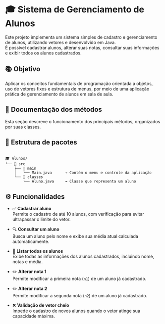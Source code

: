 # 🎓 Sistema de Gerenciamento de Alunos

Este projeto implementa um sistema simples de cadastro e gerenciamento de alunos, utilizando vetores e desenvolvido em Java.  
É possível cadastrar alunos, alterar suas notas, consultar suas informações e exibir todos os alunos cadastrados.

## 📚 Objetivo

Aplicar os conceitos fundamentais de programação orientada a objetos, uso de vetores fixos e estrutura de menus, por meio de uma aplicação prática de gerenciamento de alunos em sala de aula.

## 📖 Documentação dos métodos

Esta seção descreve o funcionamento dos principais métodos, organizados por suas classes.

## 📁 Estrutura de pacotes
```

🎓 Alunos/
└── 📁 src
    ├── 📁 main
    │   └── Main.java      → Contém o menu e controle da aplicação
    └── 📁 classes
        └── Aluno.java     → Classe que representa um aluno

```
## ⚙️ Funcionalidades

- ✅ **Cadastrar aluno**  
  Permite o cadastro de até 10 alunos, com verificação para evitar ultrapassar o limite do vetor.

- 🔍 **Consultar um aluno**  
  Busca um aluno pelo nome e exibe sua média atual calculada automaticamente.

- 🧾 **Listar todos os alunos**  
  Exibe todas as informações dos alunos cadastrados, incluindo nome, notas e média.

- ✏️ **Alterar nota 1**  
  Permite modificar a primeira nota (`n1`) de um aluno já cadastrado.

- ✏️ **Alterar nota 2**  
  Permite modificar a segunda nota (`n2`) de um aluno já cadastrado.

- ❌ **Validação de vetor cheio**  
  Impede o cadastro de novos alunos quando o vetor atinge sua capacidade máxima.
